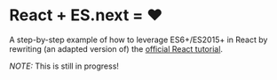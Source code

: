 # React + ES.next = ♥

A step-by-step example of how to leverage ES6+/ES2015+ in React by rewriting (an adapted version of) the [official React tutorial](https://facebook.github.io/react/docs/tutorial.html).

_NOTE:_ This is still in progress!
